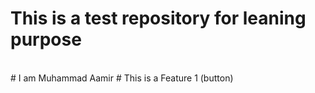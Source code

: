 # This is a test repository for leaning purpose
<br>
# I am Muhammad Aamir
# This is a Feature 1 (button)